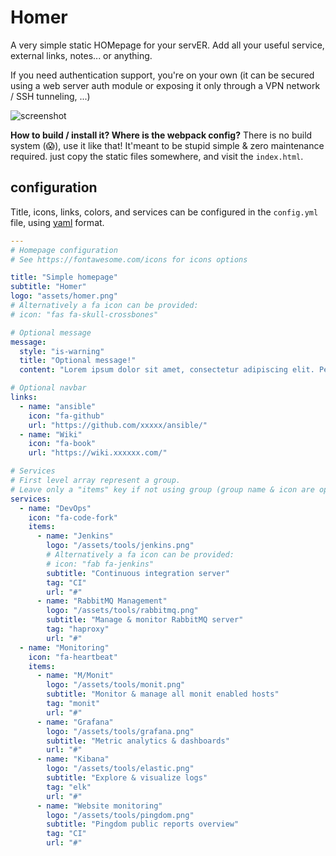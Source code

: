 # Homer
A very simple static HOMepage for your servER.
Add all your useful service, external links, notes... or anything.

If you need authentication support, you're on your own (it can be secured using a web server auth module or exposing it only through a VPN network / SSH tunneling, ...)

![screenshot](https://github.com/bastienwirtz/homer/blob/master/screenshot.png)

**How to build / install it? Where is the webpack config?**
There is no build system (😱), use it like that! It'meant to be stupid simple & zero maintenance required. just copy the static files somewhere, and visit the `index.html`.


## configuration

Title, icons, links, colors, and services can be configured in the `config.yml` file, using [yaml](http://yaml.org/) format.


```yaml
---
# Homepage configuration
# See https://fontawesome.com/icons for icons options

title: "Simple homepage"
subtitle: "Homer"
logo: "assets/homer.png"
# Alternatively a fa icon can be provided:
# icon: "fas fa-skull-crossbones"

# Optional message
message:
  style: "is-warning"
  title: "Optional message!"
  content: "Lorem ipsum dolor sit amet, consectetur adipiscing elit. Pellentesque risus mi, tempus quis placerat ut, porta nec nulla. Vestibulum rhoncus ac ex sit amet fringilla. Nullam gravida purus diam, et dictum felis venenatis efficitur. Aenean ac eleifend lacus, in mollis lectus. Donec sodales, arcu et sollicitudin porttitor, tortor urna tempor ligula."

# Optional navbar
links:
  - name: "ansible"
    icon: "fa-github"
    url: "https://github.com/xxxxx/ansible/"
  - name: "Wiki"
    icon: "fa-book"
    url: "https://wiki.xxxxxx.com/"

# Services
# First level array represent a group.
# Leave only a "items" key if not using group (group name & icon are optional, section separation will not be displayed).
services:
  - name: "DevOps"
    icon: "fa-code-fork"
    items:
      - name: "Jenkins"
        logo: "/assets/tools/jenkins.png"
        # Alternatively a fa icon can be provided:
        # icon: "fab fa-jenkins"
        subtitle: "Continuous integration server"
        tag: "CI"
        url: "#"
      - name: "RabbitMQ Management"
        logo: "/assets/tools/rabbitmq.png"
        subtitle: "Manage & monitor RabbitMQ server"
        tag: "haproxy"
        url: "#"
  - name: "Monitoring"
    icon: "fa-heartbeat"
    items:
      - name: "M/Monit"
        logo: "/assets/tools/monit.png"
        subtitle: "Monitor & manage all monit enabled hosts"
        tag: "monit"
        url: "#"
      - name: "Grafana"
        logo: "/assets/tools/grafana.png"
        subtitle: "Metric analytics & dashboards"
        url: "#"
      - name: "Kibana"
        logo: "/assets/tools/elastic.png"
        subtitle: "Explore & visualize logs"
        tag: "elk"
        url: "#"
      - name: "Website monitoring"
        logo: "/assets/tools/pingdom.png"
        subtitle: "Pingdom public reports overview"
        tag: "CI"
        url: "#"

```
